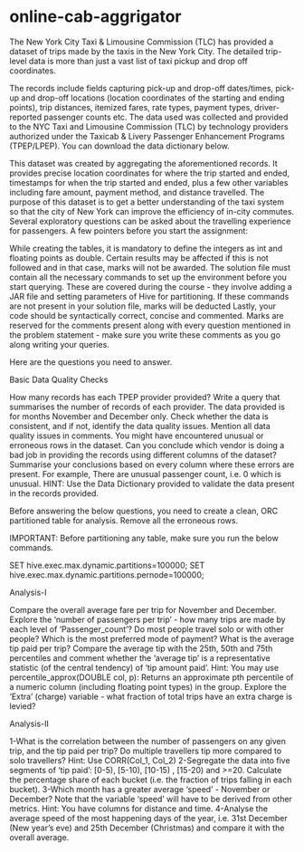 # online-cab-aggrigator

The New York City Taxi & Limousine Commission (TLC) has provided a dataset of trips made by the taxis in the New York City. The detailed trip-level data is more than just a vast list of taxi pickup and drop off coordinates.  

 The records include fields capturing pick-up and drop-off dates/times, pick-up and drop-off locations (location coordinates of the starting and ending points), trip distances, itemized fares, rate types, payment types, driver-reported passenger counts etc. The data used was collected and provided to the NYC Taxi and Limousine Commission (TLC) by technology providers authorized under the Taxicab & Livery Passenger Enhancement Programs (TPEP/LPEP). You can download the data dictionary below.

This dataset was created by aggregating the aforementioned records. It provides precise location coordinates for where the trip started and ended, timestamps for when the trip started and ended, plus a few other variables including fare amount, payment method, and distance travelled.
The purpose of this dataset is to get a better understanding of the taxi system so that the city of New York can improve the efficiency of in-city commutes. Several exploratory questions can be asked about the travelling experience for passengers.
A few pointers before you start the assignment:

While creating the tables, it is mandatory to define the integers as int and floating points as double. Certain results may be affected if this is not followed and in that case, marks will not be awarded.
The solution file must contain all the necessary commands to set up the environment before you start querying. These are covered during the course - they involve adding a JAR file and setting parameters of Hive for partitioning. If these commands are not present in your solution file, marks will be deducted
Lastly, your code should be syntactically correct, concise and commented. Marks are reserved for the comments present along with every question mentioned in the problem statement - make sure you write these comments as you go along writing your queries.
 

Here are the questions you need to answer.

 

Basic Data Quality Checks

How many records has each TPEP provider provided? Write a query that summarises the number of records of each provider.
The data provided is for months November and December only. Check whether the data is consistent, and if not, identify the data quality issues. Mention all data quality issues in comments.
You might have encountered unusual or erroneous rows in the dataset. Can you conclude which vendor is doing a bad job in providing the records using different columns of the dataset? Summarise your conclusions based on every column where these errors are present. For example,  There are unusual passenger count, i.e. 0 which is unusual.
HINT: Use the Data Dictionary provided to validate the data present in the records provided.

 

Before answering the below questions, you need to create a clean, ORC partitioned table for analysis. Remove all the erroneous rows.

 

IMPORTANT: Before partitioning any table, make sure you run the below commands.

 

SET hive.exec.max.dynamic.partitions=100000;
SET hive.exec.max.dynamic.partitions.pernode=100000;

 

 

Analysis-I

Compare the overall average fare per trip for November and December.
Explore the ‘number of passengers per trip’ - how many trips are made by each level of ‘Passenger_count’? Do most people travel solo or with other people?
Which is the most preferred mode of payment?
What is the average tip paid per trip? Compare the average tip with the 25th, 50th and 75th percentiles and comment whether the ‘average tip’ is a representative statistic (of the central tendency) of ‘tip amount paid’. Hint: You may use percentile_approx(DOUBLE col, p): Returns an approximate pth percentile of a numeric column (including floating point types) in the group.
Explore the ‘Extra’ (charge) variable - what fraction of total trips have an extra charge is levied?

Analysis-II

1-What is the correlation between the number of passengers on any given trip, and the tip paid per trip? Do multiple travellers tip more compared to solo travellers? Hint: Use CORR(Col_1, Col_2)
2-Segregate the data into five segments of ‘tip paid’: [0-5), [5-10), [10-15) , [15-20) and >=20. Calculate the percentage share of each bucket (i.e. the fraction of trips falling in each bucket).
3-Which month has a greater average ‘speed’ - November or December? Note that the variable ‘speed’ will have to be derived from other metrics. Hint: You have columns for distance and time.
4-Analyse the average speed of the most happening days of the year, i.e. 31st December (New year’s eve) and 25th December (Christmas) and compare it with the overall average.
